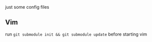 just some config files

## Vim

run ```git submodule init && git submodule update``` before starting vim
